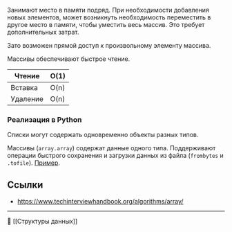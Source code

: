 Занимают место в памяти подряд. При необходимости добавления новых элементов, может возникнуть необходимость переместить в другое место в памяти, чтобы уместить весь массив. Это требует дополнительных затрат.

Зато возможен прямой доступ к произвольному элементу массива.

Массивы обеспечивают быстрое чтение.

| Чтение | O(1) |
| ---- | ---- |
| Вставка | O(n) |
| Удаление | O(n) |
### Реализация в Python
Списки могут содержать одновременно объекты разных типов.

Массивы (`array.array`) содержат данные одного типа. Поддерживают операции быстрого сохранения и загрузки данных из файла (`frombytes` и `.tofile`). [Пример](https://github.com/hazadus/python-learn/blob/main/arrays/fp_example_2_19.py).

## Ссылки
- https://www.techinterviewhandbook.org/algorithms/array/

----
📂 [[Структуры данных]]